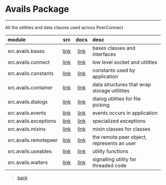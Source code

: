 # Avails Package

---
All the utilities and data classes used across PeerConnect

| module                |                src                |                docs                | desc                                         |
|:----------------------|:---------------------------------:|:----------------------------------:|:---------------------------------------------|
| src.avails.bases      |   [link](/src/avails/bases.py)    |   [link](/docs/avails/bases.md)    | bases classes and interfaces                 |
| src.avails.connect    |  [link](/src/avails/connect.py)   |  [link](/docs/avails/connect.md)   | low level socket and utilities               |
| src.avails.constants  | [link](/src/avails/constants.py)  | [link](/docs/avails/constants.md)  | constants used by application                |
| src.avails.container  | [link](/src/avails/container.py)  | [link](/docs/avails/container.md)  | data structures that wrap storage utilitites |
| src.avails.dialogs    |  [link](/src/avails/dialogs.py)   |  [link](/docs/avails/dialogs.md)   | dialog utilities for file picking            |
| src.avails.events     |   [link](/src/avails/events.py)   |   [link](/docs/avails/events.md)   | events occurs in application                 |
| src.avails.exceptions | [link](/src/avails/exceptions.py) | [link](/docs/avails/exceptions.md) | specialized exceptions                       |
| src.avails.mixins     |   [link](/src/avails/mixins.py)   |   [link](/docs/avails/mixins.md)   | mixin classes for classes                    |
| src.avails.remotepeer | [link](/src/avails/remotepeer.py) | [link](/docs/avails/remotepeer.md) | the remote peer object, represents an user   |
| src.avails.useables   |  [link](/src/avails/useables.py)  |  [link](/docs/avails/useables.md)  | utility functions                            |
| src.avails.waiters    |  [link](/src/avails/waiters.py)   |  [link](/docs/avails/waiters.md)   | signalling utility for threaded code         |

> [back](/docs)
